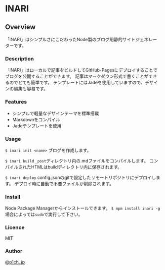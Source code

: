 # INARI

## Overview
「INARI」はシンプルさにこだわったNode製のブログ用静的サイトジェネレーターです。

### Description
「INARI」はローカルで記事をビルドしてGitHub-Pagesにデプロイすることでブログを公開することができます。
記事はマークダウン形式で書くことができるのでとても簡単です。
テンプレートにはJadeを使用していますので、デザインの編集も容易です。

### Features
- シンプルで軽量なデザインテーマを標準搭載
- Markdownをコンパイル
- Jadeテンプレートを使用

### Usage
`$ inari init <name>`
ブログを作成します。

`$ inari build`
`_post`ディレクトリ内の.mdファイルをコンパイルします。
コンパイルされたHTMLはbuildディレクトリ内に保存されます。

`$ inari deploy`
config.jsonのgitで設定したリモートリポジトリにデプロイします。
デプロイ時に自動で不要ファイルが削除されます。

### Install
Node Package Managerからインストールできます。
`$ npm install inari -g`
場合によっては`sudo`で実行して下さい。

### Licence
MIT

### Author
[@p1ch_jp](https://twitter.com/p1ch_jp)